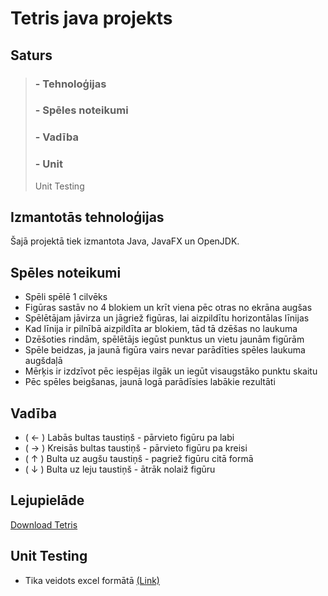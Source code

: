 # **Tetris java projekts**
## **Saturs**
> ### - Tehnoloģijas
> ### - Spēles noteikumi
> ### - Vadība
> ### - Unit
> Unit Testing
## **Izmantotās tehnoloģijas**
Šajā projektā tiek izmantota Java, JavaFX un OpenJDK.
## **Spēles noteikumi**
- Spēli spēlē 1 cilvēks
- Figūras sastāv no 4 blokiem un krīt viena pēc otras no ekrāna augšas
- Spēlētājam jāvirza un jāgriež figūras, lai aizpildītu horizontālas līnijas
- Kad līnija ir pilnībā aizpildīta ar blokiem, tād tā dzēšas no laukuma
- Dzēšoties rindām, spēlētājs iegūst punktus un vietu jaunām figūrām
- Spēle beidzas, ja jaunā figūra vairs nevar parādīties spēles laukuma augšdaļā
- Mērķis ir izdzīvot pēc iespējas ilgāk un iegūt visaugstāko punktu skaitu
- Pēc spēles beigšanas, jaunā logā parādīsies labākie rezultāti
## **Vadība**
- ( ← ) Labās bultas taustiņš - pārvieto figūru pa labi
- ( → ) Kreisās bultas taustiņš - pārvieto figūru pa kreisi
- ( ↑ ) Bulta uz augšu taustiņš - pagriež figūru citā formā
- ( ↓ ) Bulta uz leju taustiņš - ātrāk nolaiž figūru
## **Lejupielāde**
[Download Tetris](https://github.com/HugoK2007/Tetris-javaproject)
## **Unit Testing**
- Tika veidots excel formātā [(Link)](https://pikcrvtlv-my.sharepoint.com/:x:/g/personal/a230436hk_rvt_lv/EaXQICxuFK5Kl4IaNMhtW4oBkC7XwB5dJKU9xRo8OxegVw?e=RBljUt)
